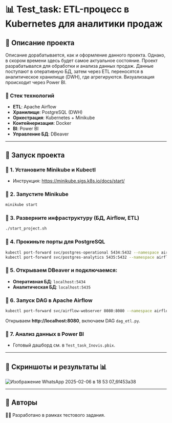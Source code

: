 # 📊 Test_task: ETL-процесс в Kubernetes для аналитики продаж

## 🔹 Описание проекта
Описание дорабатывается, как и оформление данного проекта. Однако, в скором времени здесь будет самое актуальное состояние.
Проект разрабатывался для обработки и анализа данных продаж. Данные поступают в оперативную БД, затем через ETL переносятся в аналитическое хранилище (DWH), где агрегируются. Визуализация происходит через Power BI.

### 🔹 Стек технологий
- **ETL**: Apache Airflow
- **Хранилище**: PostgreSQL (DWH)
- **Оркестрация**: Kubernetes + Minikube
- **Контейнеризация**: Docker
- **BI**: Power BI
- **Управление БД**: DBeaver

---

## 🔹 Запуск проекта

### 📌 1. Установите Minikube и Kubectl  
- Инструкция: https://minikube.sigs.k8s.io/docs/start/

### 📌 2. Запустите Minikube  
```bash
minikube start
```

### 📌 3. Разверните инфраструктуру (БД, Airflow, ETL)  
```bash
./start_project.sh
```

### 📌 4. Прокиньте порты для PostgreSQL  
```bash
kubectl port-forward svc/postgres-operational 5434:5432 --namespace airflow-tt-v2 &
kubectl port-forward svc/postgres-analytics 5435:5432 --namespace airflow-tt-v2 &
```

### 📌 5. Открываем DBeaver и подключаемся:
- **Оперативная БД**: `localhost:5434`
- **Аналитическая БД**: `localhost:5435`

### 📌 6. Запуск DAG в Apache Airflow  
```bash
kubectl port-forward svc/airflow-webserver 8080:8080 --namespace airflow-tt-v2
```
Открываем **http://localhost:8080**, включаем DAG `dag_etl.py`.

### 📌 7. Анализ данных в Power BI  
- Готовый дашборд см. в `Test_task_Inovis.pbix`.

---

## 🔹 Скриншоты и результаты 📊
![Изображение WhatsApp 2025-02-06 в 18 53 07_6f453a38](https://github.com/user-attachments/assets/b3dd2361-39a4-4dcc-90d7-da532aa7fcec)

---

## 🔹 **Авторы**  
👩‍💻 Разработано в рамках тестового задания.  






